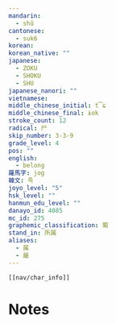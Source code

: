 ```yaml
---
mandarin:
  - shǔ
cantonese:
  - suk6
korean:
korean_native: ""
japanese:
  - ZOKU
  - SHOKU
  - SHU
japanese_nanori: ""
vietnamese:
middle_chinese_initial: t͡ɕ
middle_chinese_final: ɨok
stroke_count: 12
radical: 尸
skip_number: 3-3-9
grade_level: 4
pos: ""
english:
  - belong
羅馬字: jog
韓文: 족
joyo_level: "5"
hsk_level: ""
hanmun_edu_level: ""
danayo_id: 4085
mc_id: 275
graphemic_classification: 蜀
stand_in: 所属
aliases:
  - 属
  - 屬
---
```

```meta-bind-embed
[[nav/char_info]]
```

# Notes
